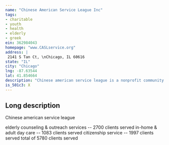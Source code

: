```yaml
---
name: "Chinese American Service League Inc"
tags:
- charitable
- youth
- health
- elderly
- greek
ein: 362984043
homepage: "www.CASLservice.org"
address: |
 2141 S Tan Ct, \nChicago, IL 60616
state: "IL"
city: "Chicago"
lng: -87.63544
lat: 41.854664
description: "Chinese american service league is a nonprofit community based social service agency established for the purpose of strengthening the physical,economic, and mental health of people of all ages and background of the chinese community in the greater chicago area. "
is_501c3: X
---
```


## Long description

Chinese american service league
  
  elderly counseling & outreach services -- 2700 clients served in-home & adult day care -- 1083 clients served citizenship service -- 1997 clients served total of 5780 clients served
